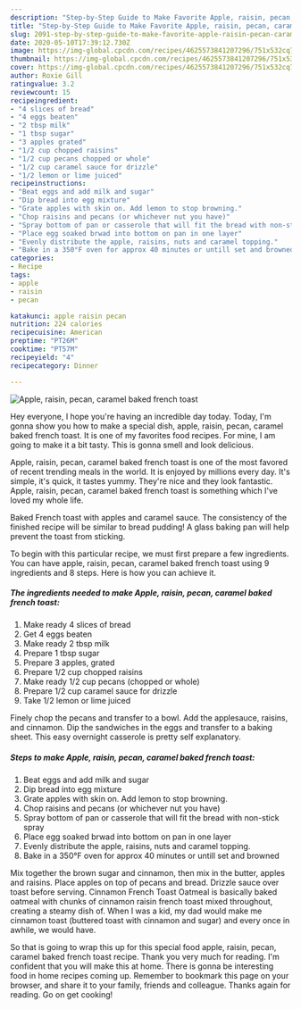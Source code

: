 ```yaml
---
description: "Step-by-Step Guide to Make Favorite Apple, raisin, pecan, caramel baked french toast"
title: "Step-by-Step Guide to Make Favorite Apple, raisin, pecan, caramel baked french toast"
slug: 2091-step-by-step-guide-to-make-favorite-apple-raisin-pecan-caramel-baked-french-toast
date: 2020-05-10T17:39:12.730Z
image: https://img-global.cpcdn.com/recipes/4625573841207296/751x532cq70/apple-raisin-pecan-caramel-baked-french-toast-recipe-main-photo.jpg
thumbnail: https://img-global.cpcdn.com/recipes/4625573841207296/751x532cq70/apple-raisin-pecan-caramel-baked-french-toast-recipe-main-photo.jpg
cover: https://img-global.cpcdn.com/recipes/4625573841207296/751x532cq70/apple-raisin-pecan-caramel-baked-french-toast-recipe-main-photo.jpg
author: Roxie Gill
ratingvalue: 3.2
reviewcount: 15
recipeingredient:
- "4 slices of bread"
- "4 eggs beaten"
- "2 tbsp milk"
- "1 tbsp sugar"
- "3 apples grated"
- "1/2 cup chopped raisins"
- "1/2 cup pecans chopped or whole"
- "1/2 cup caramel sauce for drizzle"
- "1/2 lemon or lime juiced"
recipeinstructions:
- "Beat eggs and add milk and sugar"
- "Dip bread into egg mixture"
- "Grate apples with skin on. Add lemon to stop browning."
- "Chop raisins and pecans (or whichever nut you have)"
- "Spray bottom of pan or casserole that will fit the bread with non-stick spray"
- "Place egg soaked brwad into bottom on pan in one layer"
- "Evenly distribute the apple, raisins, nuts and caramel topping."
- "Bake in a 350°F oven for approx 40 minutes or untill set and browned"
categories:
- Recipe
tags:
- apple
- raisin
- pecan

katakunci: apple raisin pecan 
nutrition: 224 calories
recipecuisine: American
preptime: "PT26M"
cooktime: "PT57M"
recipeyield: "4"
recipecategory: Dinner

---
```



![Apple, raisin, pecan, caramel baked french toast](https://img-global.cpcdn.com/recipes/4625573841207296/751x532cq70/apple-raisin-pecan-caramel-baked-french-toast-recipe-main-photo.jpg)

Hey everyone, I hope you're having an incredible day today. Today, I'm gonna show you how to make a special dish, apple, raisin, pecan, caramel baked french toast. It is one of my favorites food recipes. For mine, I am going to make it a bit tasty. This is gonna smell and look delicious.

Apple, raisin, pecan, caramel baked french toast is one of the most favored of recent trending meals in the world. It is enjoyed by millions every day. It's simple, it's quick, it tastes yummy. They're nice and they look fantastic. Apple, raisin, pecan, caramel baked french toast is something which I've loved my whole life.

Baked French toast with apples and caramel sauce. The consistency of the finished recipe will be similar to bread pudding! A glass baking pan will help prevent the toast from sticking.


To begin with this particular recipe, we must first prepare a few ingredients. You can have apple, raisin, pecan, caramel baked french toast using 9 ingredients and 8 steps. Here is how you can achieve it.

<!--inarticleads1-->

##### The ingredients needed to make Apple, raisin, pecan, caramel baked french toast:

1. Make ready 4 slices of bread
1. Get 4 eggs beaten
1. Make ready 2 tbsp milk
1. Prepare 1 tbsp sugar
1. Prepare 3 apples, grated
1. Prepare 1/2 cup chopped raisins
1. Make ready 1/2 cup pecans (chopped or whole)
1. Prepare 1/2 cup caramel sauce for drizzle
1. Take 1/2 lemon or lime juiced


Finely chop the pecans and transfer to a bowl. Add the applesauce, raisins, and cinnamon. Dip the sandwiches in the eggs and transfer to a baking sheet. This easy overnight casserole is pretty self explanatory. 

<!--inarticleads2-->

##### Steps to make Apple, raisin, pecan, caramel baked french toast:

1. Beat eggs and add milk and sugar
1. Dip bread into egg mixture
1. Grate apples with skin on. Add lemon to stop browning.
1. Chop raisins and pecans (or whichever nut you have)
1. Spray bottom of pan or casserole that will fit the bread with non-stick spray
1. Place egg soaked brwad into bottom on pan in one layer
1. Evenly distribute the apple, raisins, nuts and caramel topping.
1. Bake in a 350°F oven for approx 40 minutes or untill set and browned


Mix together the brown sugar and cinnamon, then mix in the butter, apples and raisins. Place apples on top of pecans and bread. Drizzle sauce over toast before serving. Cinnamon French Toast Oatmeal is basically baked oatmeal with chunks of cinnamon raisin french toast mixed throughout, creating a steamy dish of. When I was a kid, my dad would make me cinnamon toast (buttered toast with cinnamon and sugar) and every once in awhile, we would have. 

So that is going to wrap this up for this special food apple, raisin, pecan, caramel baked french toast recipe. Thank you very much for reading. I'm confident that you will make this at home. There is gonna be interesting food in home recipes coming up. Remember to bookmark this page on your browser, and share it to your family, friends and colleague. Thanks again for reading. Go on get cooking!
